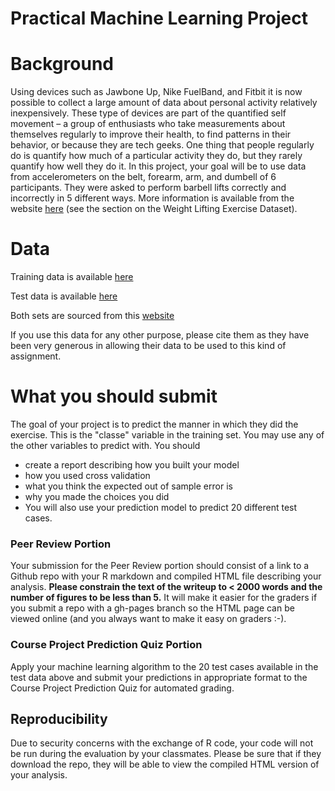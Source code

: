 # Practical Machine Learning Project

# Background

Using devices such as Jawbone Up, Nike FuelBand, and Fitbit it is now possible to collect a large amount of data about personal activity relatively inexpensively. These type of devices are part of the quantified self movement – a group of enthusiasts who take measurements about themselves regularly to improve their health, to find patterns in their behavior, or because they are tech geeks. One thing that people regularly do is quantify how much of a particular activity they do, but they rarely quantify how well they do it. In this project, your goal will be to use data from accelerometers on the belt, forearm, arm, and dumbell of 6 participants. They were asked to perform barbell lifts correctly and incorrectly in 5 different ways. More information is available from the website [here]( http://web.archive.org/web/20161224072740/http:/groupware.les.inf.puc-rio.br/har) (see the section on the Weight Lifting Exercise Dataset).

# Data

Training data is available [here](https://d396qusza40orc.cloudfront.net/predmachlearn/pml-training.csv)

Test data is available [here](https://d396qusza40orc.cloudfront.net/predmachlearn/pml-testing.csv)

Both sets are sourced from this [website](http://groupware.les.inf.puc-rio.br/har)

If you use this data for any other purpose, please cite them as they have been very generous in allowing their data to be used to this kind of assignment.

# What you should submit

The goal of your project is to predict the manner in which they did the exercise. This is the "classe" variable in the training set. You may use any of the other variables to predict with. You should 
- create a report describing how you built your model
- how you used cross validation
- what you think the expected out of sample error is
- why you made the choices you did
- You will also use your prediction model to predict 20 different test cases. 

### Peer Review Portion

Your submission for the Peer Review portion should consist of a link to a Github repo with your R markdown and compiled HTML file describing your analysis. **Please constrain the text of the writeup to < 2000 words and the number of figures to be less than 5.** It will make it easier for the graders if you submit a repo with a gh-pages branch so the HTML page can be viewed online (and you always want to make it easy on graders :-).

### Course Project Prediction Quiz Portion

Apply your machine learning algorithm to the 20 test cases available in the test data above and submit your predictions in appropriate format to the Course Project Prediction Quiz for automated grading. 

## Reproducibility 

Due to security concerns with the exchange of R code, your code will not be run during the evaluation by your classmates. Please be sure that if they download the repo, they will be able to view the compiled HTML version of your analysis. 

